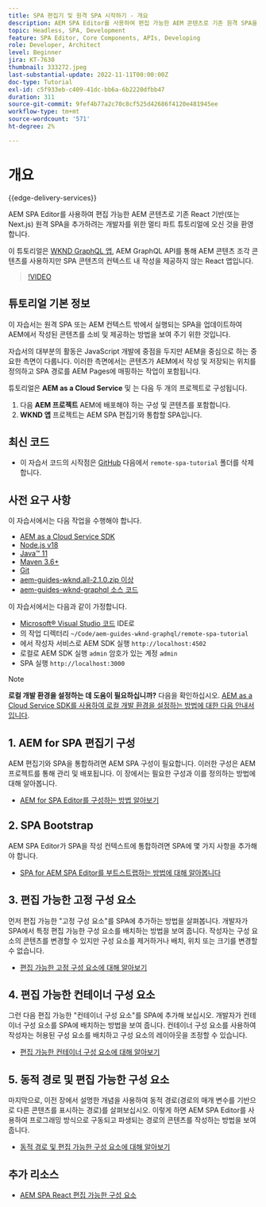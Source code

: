 ```yaml
---
title: SPA 편집기 및 원격 SPA 시작하기 - 개요
description: AEM SPA Editor를 사용하여 편집 가능한 AEM 콘텐츠로 기존 원격 SPA을 보강하려는 개발자를 위한 멀티 파트 자습서를 시작합니다.
topic: Headless, SPA, Development
feature: SPA Editor, Core Components, APIs, Developing
role: Developer, Architect
level: Beginner
jira: KT-7630
thumbnail: 333272.jpeg
last-substantial-update: 2022-11-11T00:00:00Z
doc-type: Tutorial
exl-id: c5f933eb-c409-41dc-bb6a-6b2220dfbb47
duration: 311
source-git-commit: 9fef4b77a2c70c8cf525d42686f4120e481945ee
workflow-type: tm+mt
source-wordcount: '571'
ht-degree: 2%

---
```


# 개요

{{edge-delivery-services}}

AEM SPA Editor를 사용하여 편집 가능한 AEM 콘텐츠로 기존 React 기반(또는 Next.js) 원격 SPA을 추가하려는 개발자를 위한 멀티 파트 튜토리얼에 오신 것을 환영합니다.

이 튜토리얼은 [WKND GraphQL 앱](https://experienceleague.adobe.com/docs/experience-manager-learn/getting-started-with-aem-headless/graphql/overview.html), AEM GraphQL API를 통해 AEM 콘텐츠 조각 콘텐츠를 사용하지만 SPA 콘텐츠의 컨텍스트 내 작성을 제공하지 않는 React 앱입니다.

>[!VIDEO](https://video.tv.adobe.com/v/333272?quality=12&learn=on)

## 튜토리얼 기본 정보

이 자습서는 원격 SPA 또는 AEM 컨텍스트 밖에서 실행되는 SPA을 업데이트하여 AEM에서 작성된 콘텐츠를 소비 및 제공하는 방법을 보여 주기 위한 것입니다.

자습서의 대부분의 활동은 JavaScript 개발에 중점을 두지만 AEM을 중심으로 하는 중요한 측면이 다룹니다. 이러한 측면에서는 콘텐츠가 AEM에서 작성 및 저장되는 위치를 정의하고 SPA 경로를 AEM Pages에 매핑하는 작업이 포함됩니다.

튜토리얼은 **AEM as a Cloud Service** 및 는 다음 두 개의 프로젝트로 구성됩니다.

1. 다음 __AEM 프로젝트__ AEM에 배포해야 하는 구성 및 콘텐츠를 포함합니다.
1. __WKND 앱__ 프로젝트는 AEM SPA 편집기와 통합할 SPA입니다.

## 최신 코드

+ 이 자습서 코드의 시작점은 [GitHub](https://github.com/adobe/aem-guides-wknd-graphql/tree/main/remote-spa-tutorial) 다음에서 `remote-spa-tutorial` 폴더를 삭제합니다.

## 사전 요구 사항

이 자습서에서는 다음 작업을 수행해야 합니다.

+ [AEM as a Cloud Service SDK](https://experienceleague.adobe.com/docs/experience-manager-learn/cloud-service/local-development-environment-set-up/aem-runtime.html?lang=en)
+ [Node.js v18](https://nodejs.org/en/)
+ [Java™ 11](https://downloads.experiencecloud.adobe.com/content/software-distribution/en/general.html)
+ [Maven 3.6+](https://maven.apache.org/)
+ [Git](https://git-scm.com/downloads)
+ [aem-guides-wknd.all-2.1.0.zip 이상](https://github.com/adobe/aem-guides-wknd/releases)
+ [aem-guides-wknd-graphql 소스 코드](https://github.com/adobe/aem-guides-wknd-graphql/tree/main)

이 자습서에서는 다음과 같이 가정합니다.

+ [Microsoft® Visual Studio 코드](https://visualstudio.microsoft.com/) IDE로
+ 의 작업 디렉터리 `~/Code/aem-guides-wknd-graphql/remote-spa-tutorial`
+ 에서 작성자 서비스로 AEM SDK 실행 `http://localhost:4502`
+ 로컬로 AEM SDK 실행 `admin` 암호가 있는 계정 `admin`
+ SPA 실행 `http://localhost:3000`

>[!NOTE]
>
> **로컬 개발 환경을 설정하는 데 도움이 필요하십니까?** 다음을 확인하십시오. [AEM as a Cloud Service SDK를 사용하여 로컬 개발 환경을 설정하는 방법에 대한 다음 안내서입니다](https://experienceleague.adobe.com/docs/experience-manager-learn/cloud-service/local-development-environment-set-up/overview.html?lang=ko-KR).

## 1. AEM for SPA 편집기 구성

AEM 편집기와 SPA을 통합하려면 AEM SPA 구성이 필요합니다. 이러한 구성은 AEM 프로젝트를 통해 관리 및 배포됩니다. 이 장에서는 필요한 구성과 이를 정의하는 방법에 대해 알아봅니다.

+ [AEM for SPA Editor를 구성하는 방법 알아보기](./aem-configure.md)

## 2. SPA Bootstrap

AEM SPA Editor가 SPA을 작성 컨텍스트에 통합하려면 SPA에 몇 가지 사항을 추가해야 합니다.

+ [SPA for AEM SPA Editor를 부트스트랩하는 방법에 대해 알아봅니다](./spa-bootstrap.md)

## 3. 편집 가능한 고정 구성 요소

먼저 편집 가능한 &quot;고정 구성 요소&quot;를 SPA에 추가하는 방법을 살펴봅니다. 개발자가 SPA에서 특정 편집 가능한 구성 요소를 배치하는 방법을 보여 줍니다. 작성자는 구성 요소의 콘텐츠를 변경할 수 있지만 구성 요소를 제거하거나 배치, 위치 또는 크기를 변경할 수 없습니다.

+ [편집 가능한 고정 구성 요소에 대해 알아보기](./spa-fixed-component.md)

## 4. 편집 가능한 컨테이너 구성 요소

그런 다음 편집 가능한 &quot;컨테이너 구성 요소&quot;를 SPA에 추가해 보십시오. 개발자가 컨테이너 구성 요소를 SPA에 배치하는 방법을 보여 줍니다. 컨테이너 구성 요소를 사용하여 작성자는 허용된 구성 요소를 배치하고 구성 요소의 레이아웃을 조정할 수 있습니다.

+ [편집 가능한 컨테이너 구성 요소에 대해 알아보기](./spa-container-component.md)

## 5. 동적 경로 및 편집 가능한 구성 요소

마지막으로, 이전 장에서 설명한 개념을 사용하여 동적 경로(경로의 매개 변수를 기반으로 다른 콘텐츠를 표시하는 경로)를 살펴보십시오. 이렇게 하면 AEM SPA Editor를 사용하여 프로그래밍 방식으로 구동되고 파생되는 경로의 콘텐츠를 작성하는 방법을 보여 줍니다.

+ [동적 경로 및 편집 가능한 구성 요소에 대해 알아보기](./spa-dynamic-routes.md)

## 추가 리소스

+ [AEM SPA React 편집 가능한 구성 요소](https://www.npmjs.com/package/@adobe/aem-react-editable-components)
